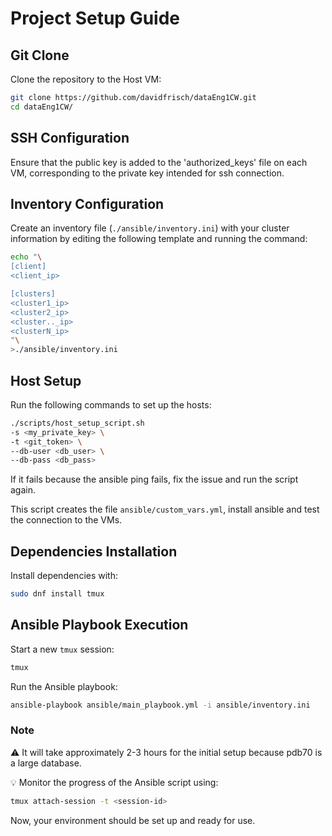 # Project Setup Guide

## Git Clone

Clone the repository to the Host VM:

```bash
git clone https://github.com/davidfrisch/dataEng1CW.git
cd dataEng1CW/
```

## SSH Configuration

Ensure that the public key is added to the 'authorized_keys' file on each VM, corresponding to the private key intended for ssh connection.


## Inventory Configuration

Create an inventory file (`./ansible/inventory.ini`) with your cluster information by editing the following template and running the command:

```bash
echo "\
[client]
<client_ip>

[clusters]
<cluster1_ip>
<cluster2_ip>
<cluster.._ip>
<clusterN_ip>
"\
>./ansible/inventory.ini
```

## Host Setup

Run the following commands to set up the hosts:

```bash
./scripts/host_setup_script.sh 
-s <my_private_key> \
-t <git_token> \
--db-user <db_user> \
--db-pass <db_pass>
```

If it fails because the ansible ping fails, fix the issue and run the script again.

This script creates the file `ansible/custom_vars.yml`, install ansible and test the connection to the VMs.

## Dependencies Installation

Install dependencies with:

```bash
sudo dnf install tmux
```

## Ansible Playbook Execution

Start a new `tmux` session:

```bash
tmux
```

Run the Ansible playbook:

```bash
ansible-playbook ansible/main_playbook.yml -i ansible/inventory.ini
```

### Note

⚠️ It will take approximately 2-3 hours for the initial setup because pdb70 is a large database.

💡 Monitor the progress of the Ansible script using:

```bash
tmux attach-session -t <session-id>
```

Now, your environment should be set up and ready for use.
